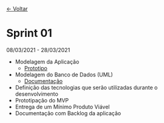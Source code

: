 <a href="https://github.com/Trabalhos-Fatec/consentimento-de-dados">  <- Voltar  </a>


# Sprint 01

08/03/2021 - 28/03/2021

* Modelagem da Aplicação
  * [Prototipo](https://www.figma.com/proto/rtOOh5QyGucf5KtH1UdlK7/Seguran%C3%A7a-da-Informa%C3%A7%C3%A3o?node-id=103%3A10&scaling=contain&page-id=0%3A1)
* Modelagem do Banco de Dados (UML)
  * <a href="https://github.com/Trabalhos-Fatec/consentimento-de-dados/blob/main/Sprint%2001/Documentação/Banco-De-Dados.md">Documentação </a>
* Definição das tecnologias que serão utilizadas durante o desenvolvimento
* Prototipação do MVP 
* Entrega de um Mínimo Produto Viável
* Documentação com Backlog da aplicação
